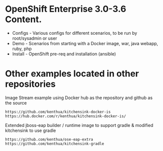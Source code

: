 OpenShift Enterprise 3.0-3.6 Content.
===

- Configs - Various configs for different scenarios, to be run by root/sysadmin or user  
- Demo - Scenarios from starting with a Docker image, war, java webapp, ruby, php  
- Install - OpenShift pre-req and installation (ansible)


# Other examples located in other repositories

Image Stream example using Docker hub as the repository and github as the source
    
    https://github.com/kenthua/kitchensink-docker-is
    https://hub.docker.com/r/kenthua/kitchensink-docker-is/
    
Extended jboss-eap builder / runtime image to support gradle & modified kitchensink to use gradle

    https://github.com/kenthua/ose-eap-extra
    https://github.com/kenthua/kitchensink-gradle
